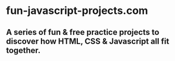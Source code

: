 # fun-javascript-projects.com

## A series of fun & free practice projects to discover how HTML, CSS & Javascript all fit together.
